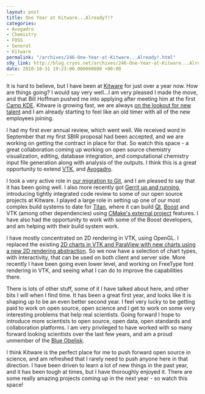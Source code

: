 ```yaml
---
layout: post
title: One Year at Kitware...Already?!?
categories:
- Avogadro
- Chemistry
- FOSS
- General
- Kitware
permalink: "/archives/246-One-Year-at-Kitware...Already!.html"
s9y_link: http://blog.cryos.net/archives/246-One-Year-at-Kitware...Already!.html
date: 2010-10-31 19:23:00.000000000 +00:00
---
```

<span><p>It is hard to believe, but I have been at <a href="http://www.kitware.com/">Kitware</a> for just over a year now. How are things going? I would say very well...I am very pleased I made the move, and that Bill Hoffman pushed me into applying after meeting him at the first <a href="http://camp.kde.org/">Camp KDE</a>. Kitware is growing fast, we are always <a href="http://www.kitware.com/company/jobopps.html">on the lookout for new talent</a> and I am already starting to feel like an old timer with all of the new employees joining.</p>

<p>I had my first ever annual review, which went well. We received word in September that my first SBIR proposal had been accepted, and we are working on getting the contract in place for that. So watch this space - a great collaboration coming up working on open source chemistry visualization, editing, database integration, and computational chemistry input file generation along with analysis of the outputs. I think this is a great opportunity to extend <a href="http://www.vtk.org/">VTK</a>, and <a href="http://avogadro.openmolecules.net/">Avogadro</a>.</p>

<p>I took a very active role in <a href="http://www.kitware.com/products/html/DistributedVersionControlTheFutureOfHistory.html">our migration to Git</a>, and I am pleased to say that it has been going well. I also more recently got <a href="http://www.kitware.com/blog/home/post/70">Gerrit up and running</a>, introducing tightly integrated code review to some of our open source projects at Kitware. I played a large role in setting up one of our most complex build systems to date for <a href="http://titan.sandia.gov/">Titan</a>, where it can build <a href="http://qt.nokia.com/">Qt</a>, <a href="http://www.boost.org/">Boost</a> and VTK (among other dependencies) using <a href="http://www.kitware.com/products/html/BuildingExternalProjectsWithCMake2.8.html">CMake's external project</a> features. I have also had the opportunity to work with some of the Boost developers, and am helping with their build system work.</p>

<p>I have mostly concentrated on 2D rendering in VTK, using OpenGL. I replaced the existing <a href="http://www.kitware.com/products/html/NewChartAPIInVTK.html">2D charts in VTK and ParaView with new charts using a new 2D rendering abstraction</a>. So we now have a selection of chart types, with interactivity, that can be used on both client and server side. More recently I have been going even lower level, and working on FreeType font rendering in VTK, and seeing what I can do to improve the capabilities there.</p>

<p>There is lots of other stuff, some of it I have talked about here, and other bits I will when I find time. It has been a great first year, and looks like it is shaping up to be an even better second year. I feel very lucky to be getting paid to work on open source, open science and I get to work on some very interesting problems that help real scientists. Going forward I hope to introduce more scientists to open source, open data, open standards and collaboration platforms. I am very privileged to have worked with so many forward looking scientists over the last few years, and am a proud unmember of the <a href="http://blueobelisk.sourceforge.net/wiki/Main_Page">Blue Obelisk</a>.</p>

<p>I think Kitware is the perfect place for me to push forward open source in science, and am refreshed that I rarely need to push anyone here in that direction. I have been driven to learn a lot of new things in the past year, and it has been tough at times, but I have thoroughly enjoyed it. There are some really amazing projects coming up in the next year - so watch this space!</p></span>
